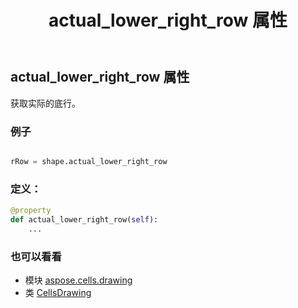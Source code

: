 ﻿---
title: actual_lower_right_row 属性
second_title: Aspose.Cells for Python via .NET API 参考资料
description:
type: docs
weight: 250
url: /zh/python-net/aspose.cells.drawing/cellsdrawing/actual_lower_right_row/
is_root: false
---
## actual_lower_right_row 属性

获取实际的底行。

### 例子

```python

rRow = shape.actual_lower_right_row

```
### 定义：
```python
@property
def actual_lower_right_row(self):
    ...
```

### 也可以看看
* 模块 [aspose.cells.drawing](../../)
* 类 [CellsDrawing](/cells/zh/python-net/aspose.cells.drawing/cellsdrawing)
